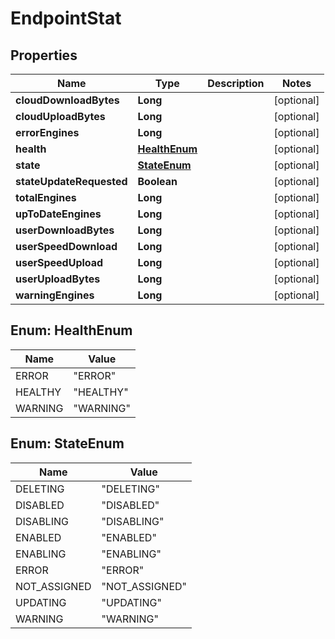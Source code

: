 
# EndpointStat

## Properties
Name | Type | Description | Notes
------------ | ------------- | ------------- | -------------
**cloudDownloadBytes** | **Long** |  |  [optional]
**cloudUploadBytes** | **Long** |  |  [optional]
**errorEngines** | **Long** |  |  [optional]
**health** | [**HealthEnum**](#HealthEnum) |  |  [optional]
**state** | [**StateEnum**](#StateEnum) |  |  [optional]
**stateUpdateRequested** | **Boolean** |  |  [optional]
**totalEngines** | **Long** |  |  [optional]
**upToDateEngines** | **Long** |  |  [optional]
**userDownloadBytes** | **Long** |  |  [optional]
**userSpeedDownload** | **Long** |  |  [optional]
**userSpeedUpload** | **Long** |  |  [optional]
**userUploadBytes** | **Long** |  |  [optional]
**warningEngines** | **Long** |  |  [optional]


<a name="HealthEnum"></a>
## Enum: HealthEnum
Name | Value
---- | -----
ERROR | &quot;ERROR&quot;
HEALTHY | &quot;HEALTHY&quot;
WARNING | &quot;WARNING&quot;


<a name="StateEnum"></a>
## Enum: StateEnum
Name | Value
---- | -----
DELETING | &quot;DELETING&quot;
DISABLED | &quot;DISABLED&quot;
DISABLING | &quot;DISABLING&quot;
ENABLED | &quot;ENABLED&quot;
ENABLING | &quot;ENABLING&quot;
ERROR | &quot;ERROR&quot;
NOT_ASSIGNED | &quot;NOT_ASSIGNED&quot;
UPDATING | &quot;UPDATING&quot;
WARNING | &quot;WARNING&quot;



